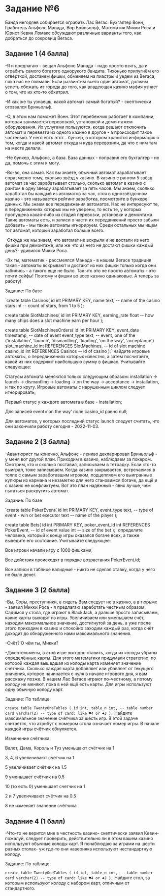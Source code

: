 # Задание №6

Банда негодяев собирается ограбить Лас Вегас. Бухгалтер Вонн, Грабитель Альфонс Манада, Вор Бриньольф, Математик Микки Роса и Юрист Кевин Ломакс обсуждают различные варианты того, как добраться до сокровищ Вегаса.

## Задание 1 (4 балла)
-Я и предлагаю - вещал Альфонс Манада - надо просто взять, да и ограбить самого богатого однорукого бандита. Тихонько припугнём его отвёрткой, достанем фишки, обменяем на пиастры и уедем из Вегаса, пока нас не поймали. Если развинтим всего один автомат, должны успеть сбежать из города до того, как владеющая казино мафия узнает о том, что их кто-то обхитрил.

-И как же ты узнаешь, какой автомат самый богатый? - скептически отозвался Бриньольф.

-О, в этом нам поможет Вонн. Этот перебежчик работает в компании, которая занимается перевозкой, установкой и демонтажем оборудования. Их услугами пользуются, когда решают отключить автомат и перевезти из одного казино в другое - а происходит такое частенько. У него есть этот... бункер, в котором хранится информация о том, когда и какой автомат откуда и куда перевозили, да что с ним там на месте делали.

-Не бункер, Альфонс, а база. База данных - поправил его бухгалтер - но да, помочь с этим я могу.

-Во-во, она самая. Как вы знаете, обычный автомат зарабатывает соразмерно тому, сколько звёзд у казино. В казино с рангом 5 звёзд автомат за час зарабатывает столько, сколько автомат в казино с рангом в одну звезду зарабатывает за пять часов. Мы знаем, сколько заработал бы каждый из автоматов за час, стоя в однозвёздочном казино - это называется рейтинг заработка, посмотрите в бункере данных. Мы знаем все передвижения автоматов. Нас не интересуют те, в передвижениях которых мы не уверены, то есть те, у которых пропущена какая-либо из стадий перевозки, установки и демонтажа. Такие автоматы есть, и записи о части их передвижений просто забыли добавить - мы такие автоматы игнорируем. Среди остальных мы ищем тот автомат, который заработал больше всего.

-Откуда же мы знаем, что автомат не вскрыли и не достали из него фишки при демонтаже, или же что из него не достают фишки каждый день?- удивился Микки Роса.

-Эх ты, математик - рассмеялся Манада - в нашем Вегасе традиция такая - автоматы вскрывают и достают из них фишки только когда они забились - а такого еще не было. Так что это не просто автоматы - это почти сейфы! Поэтому и фишки во всех казино одинаковые. А теперь за работу!

Задание: По базе

`create table Casinos(
    id int PRIMARY KEY,
    name text, -- name of the casino
    stars int -- count of stars, from 1 to 5
);

create table SlotMachines(
    id int PRIMARY KEY,
    earning_rate float -- how many chips does a slot machine earn per hour
);

create table SlotMachinesOrders(
    id int PRIMARY KEY,
    event_date timestamp, -- date of event
    event_type text, -- event, one of the ('installation', 'launch', 'dismantling', 'loading', 'on the way', 'acceptance')
    slot_machine_id int REFERENCES SlotMachines, -- id of slot machine
    casino_id int REFERENCES Casinos -- id of casino
);`
найдите игровые автоматы, о передвижениях которых известно, а затем посчитайте, какой из них содержит наибольшую сумму в фишках. Учитывайте следующее:

Статусы автомата меняются только следующим образом: installation →
 launch →
 dismantling →
 loading →
 on the way →
 acceptance →
 installation, и так по кругу. Игровые автоматы с нарушенным циклом следует игнорировать;

Первый статус у каждого автомата в базе - installation;

Для записей event='on the way' поле casino_id равно null;

Для автоматов, у которых последний статус launch следует считать, что они закончили работу сегодня - 2022-11-03.

## Задание 2 (3 балла)
-Авантюрист ты конечно, Альфонс - лениво декларировал Бриньольф - у меня вот другой план. Приходим в казино, наблюдаем за покером. Смотрим, кто и сколько поставил, записываем в тетрадку. Если кто-то выиграл, тоже записываем. Когда казино закрывается, встречаемся в толпе с самым заработавшим игроком, подцепляем его выигранные купюры из кармана и незаметно для него становимся богаче, да ещё и с казино не конфликтуем. Вот это план надёжный - явно лучше, чем пытаться раскрутить автомат.

Задание: По базе

`create table PokerEvent(
    id int PRIMARY KEY,
    event_type text, -- type of event - win or bet
    executor text -- name of the player
);

create table Bets(
    id int PRIMARY KEY,
    poker_event_id int REFERENCES PokerEvent, -- id of event
    value int -- size of the bet
);`
определите человека, который к концу игры оказался богаче всех, а также выведите его состояние. Учитывайте следующее:

Все игроки начали игру с 1000 фишками;

Все действия происходят в порядке возрастания PokerEvent.id;

Все записи в таблице валидные - никто не сделал ставку, когда у него не было денег.

## Задание 3 (2 балла)
-Вы, Сэры, преступники, а сидеть Вам следует не в казино, а в тюрьме - заявил Микки Роса - я предлагаю заработать честным образом. Садимся у стола, где играют в BlackJack, а дальше просто записываем, какие карты выходят из игры. Увеличиваем или уменьшаем счёт, находим максимальное значение, достигнутой за день, а уже после этого приходим в казино и спокойно заходим каждый раз, когда счёт доходит до обнаруженного нами максимального значения.

-Счёт? О чём ты, Микки?

-Джентельмены, в этой игре выгодно ставить, когда из колоды убраны определённые карты. Для этого математики придумали стратегию, по которой каждая вышедшая из колоды карта изменяет значение счётчика. Сколько каждая карта добавляет или убавляет от текущего значения, которое начинается с нуля в начале игрового дня, я вам расскажу позже. В нашем Лас Вегасе играют по-честному, а потому колоду не меняют, пока в ней ещё есть карты. Для игры используют одну обычную колоду карт.

Задание: По таблице:

`create table TwentyOneTables (
 id int,
 table_n int, -- table number
 card varchar(2) -- type of card: like ♥4 or ♠J
);`
Найдите максимальное значение счётчика за шесть игр. В этой задаче считается, что атрибут с номером стола означает номер игры. В начале каждой игры счётчик обнуляется.

Изменение счётчика:

Валет, Дама, Король и Туз уменьшают счётчик на 1

3, 4, 6 увеличивают счётчик на 1

5 увеличивает счётчик на 1.5

9 уменьшает счётчик на 0.5

10 (то есть 0) уменьшает счетчик на 1

2 и 7 увеличивают счётчик на 0.5

8 не изменяет значение счётчика

## Задание 4 (1 балл)
-Что-то не верится мне в честность казино- скептически заявил Кевин- пожалуй, следует проверить, действительно ли в этом вашем казино используют обычные колоды карт. Я понаблюдаю за играми на шести разных столах- уж где-то они наверняка используют нестандартную колоду.

Задание: По таблице:

`create table TwentyOneTables (
 id int,
 table_n int, -- table number
 card varchar(2) -- type of card: like ♥4 or ♠J
);`
Найдите стол, за которым используют колоду с набором карт, отличным от стандартного.
